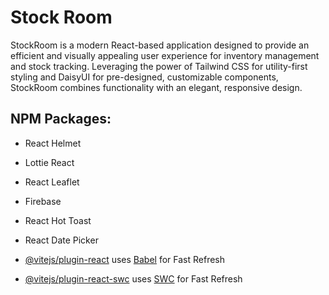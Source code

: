 # Stock Room

StockRoom is a modern React-based application designed to provide an efficient and visually appealing user experience for inventory management and stock tracking. Leveraging the power of Tailwind CSS for utility-first styling and DaisyUI for pre-designed, customizable components, StockRoom combines functionality with an elegant, responsive design.

## NPM Packages:
- React Helmet
- Lottie React
- React Leaflet
- Firebase
- React Hot Toast
- React Date Picker

- [@vitejs/plugin-react](https://github.com/vitejs/vite-plugin-react/blob/main/packages/plugin-react/README.md) uses [Babel](https://babeljs.io/) for Fast Refresh
- [@vitejs/plugin-react-swc](https://github.com/vitejs/vite-plugin-react-swc) uses [SWC](https://swc.rs/) for Fast Refresh
